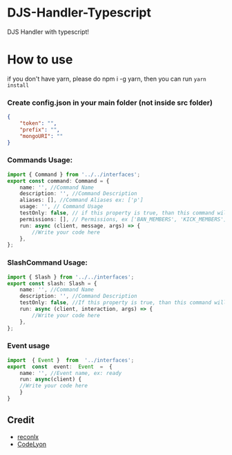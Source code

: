 # DJS-Handler-Typescript

DJS Handler with typescript!

# How to use

if you don't have yarn, please do npm i -g yarn, then you can run `yarn install`

### Create config.json in your main folder (not inside src folder)

```json
{
	"token": "",
	"prefix": "",
	"mongoURI": ""
}
```

### Commands Usage:

```ts
import { Command } from '../../interfaces';
export const command: Command = {
	name: '', //Command Name
	description: '', //Command Description
	aliases: [], //Command Aliases ex: ['p']
	usage: '', // Command Usage
	testOnly: false, // if this property is true, than this command will only available at your test server
	permissions: [], // Permissions, ex ['BAN_MEMBERS', 'KICK_MEMBERS']
	run: async (client, message, args) => {
		//Write your code here
	},
};
```

### SlashCommand Usage:

```ts
import { Slash } from '../../interfaces';
export const slash: Slash = {
	name: '', //Command Name
	description: '', //Command Description
	testOnly: false, //If this property is true, than this command will only available at your test server
	run: async (client, interaction, args) => {
		//Write your code here
	},
};
```

### Event usage

```ts
import  { Event }  from  '../interfaces';
export  const  event:  Event  =  {
	name: '', //Event name, ex: ready
	run: async(client) {
	//Write your code here
	}
}
```

## Credit
* [reconlx](https://www.youtube.com/channel/UCC-5dJ0BPTRSMaoDxntduHg)
* [CodeLyon](https://www.youtube.com/channel/UC08G-UJT58SbkdmcOYyOQVw)
